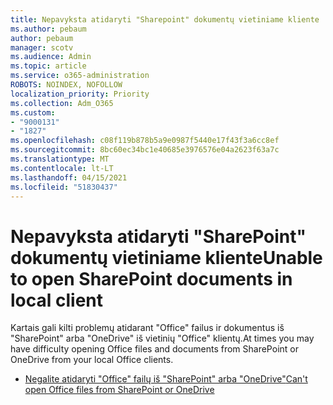 ```yaml
---
title: Nepavyksta atidaryti "Sharepoint" dokumentų vietiniame kliente
ms.author: pebaum
author: pebaum
manager: scotv
ms.audience: Admin
ms.topic: article
ms.service: o365-administration
ROBOTS: NOINDEX, NOFOLLOW
localization_priority: Priority
ms.collection: Adm_O365
ms.custom:
- "9000131"
- "1827"
ms.openlocfilehash: c08f119b878b5a9e0987f5440e17f43f3a6cc8ef
ms.sourcegitcommit: 8bc60ec34bc1e40685e3976576e04a2623f63a7c
ms.translationtype: MT
ms.contentlocale: lt-LT
ms.lasthandoff: 04/15/2021
ms.locfileid: "51830437"
---
```

# <a name="unable-to-open-sharepoint-documents-in-local-client"></a><span data-ttu-id="24855-102">Nepavyksta atidaryti "SharePoint" dokumentų vietiniame kliente</span><span class="sxs-lookup"><span data-stu-id="24855-102">Unable to open SharePoint documents in local client</span></span>

<span data-ttu-id="24855-103">Kartais gali kilti problemų atidarant "Office" failus ir dokumentus iš "SharePoint" arba "OneDrive" iš vietinių "Office" klientų.</span><span class="sxs-lookup"><span data-stu-id="24855-103">At times you may have difficulty opening Office files and documents from SharePoint or OneDrive from your local Office clients.</span></span>

- [<span data-ttu-id="24855-104">Negalite atidaryti "Office" failų iš "SharePoint" arba "OneDrive"</span><span class="sxs-lookup"><span data-stu-id="24855-104">Can't open Office files from SharePoint or OneDrive</span></span>](https://docs.microsoft.com/sharepoint/troubleshoot/administration/cant-open-office-files)
